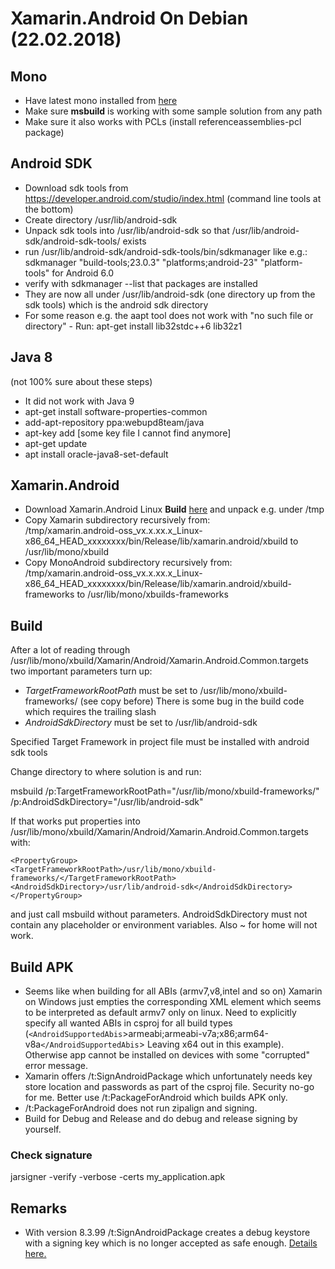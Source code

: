 # Xamarin.Android On Debian (22.02.2018)

## Mono

- Have latest mono installed from [here](http://www.mono-project.com/download/stable/#download-lin)
- Make sure **msbuild** is working with some sample solution from any path
- Make sure it also works with PCLs (install referenceassemblies-pcl package)

## Android SDK

- Download sdk tools from https://developer.android.com/studio/index.html (command line tools at the bottom)
- Create directory /usr/lib/android-sdk
- Unpack sdk tools into /usr/lib/android-sdk so that /usr/lib/android-sdk/android-sdk-tools/ exists
- run /usr/lib/android-sdk/android-sdk-tools/bin/sdkmanager like e.g.:  
   sdkmanager "build-tools;23.0.3" "platforms;android-23" "platform-tools" for Android 6.0
- verify with sdkmanager --list that packages are installed
- They are now all under /usr/lib/android-sdk (one directory up from the sdk tools) which is the  android sdk directory
- For some reason e.g. the aapt tool does not work with "no such file or directory" - Run: apt-get install lib32stdc++6 lib32z1

## Java 8

(not 100% sure about these steps)

- It did not work with Java 9
- apt-get install software-properties-common
- add-apt-repository ppa:webupd8team/java
- apt-key add [some key file I cannot find anymore]
- apt-get update
- apt install oracle-java8-set-default

## Xamarin.Android

- Download Xamarin.Android Linux **Build** [here](https://jenkins.mono-project.com/view/Xamarin.Android/job/xamarin-android-linux/lastSuccessfulBuild/Azure/) and unpack e.g. under /tmp
- Copy Xamarin subdirectory recursively from:  
    /tmp/xamarin.android-oss_vx.x.xx.x_Linux-x86_64_HEAD_xxxxxxxx/bin/Release/lib/xamarin.android/xbuild to /usr/lib/mono/xbuild 
- Copy MonoAndroid subdirectory recursively from:  
    /tmp/xamarin.android-oss_vx.x.xx.x_Linux-x86_64_HEAD_xxxxxxxx/bin/Release/lib/xamarin.android/xbuild-frameworks to /usr/lib/mono/xbuilds-frameworks

## Build

After a lot of reading through /usr/lib/mono/xbuild/Xamarin/Android/Xamarin.Android.Common.targets two important parameters turn 
up:

- *TargetFrameworkRootPath* must be set to /usr/lib/mono/xbuild-frameworks/ (see copy before) There is some bug in the build code which requires the trailing slash
- *AndroidSdkDirectory* must be set to /usr/lib/android-sdk

Specified Target Framework in project file must be installed with android sdk tools

Change directory to where solution is and run:

 msbuild /p:TargetFrameworkRootPath="/usr/lib/mono/xbuild-frameworks/" /p:AndroidSdkDirectory="/usr/lib/android-sdk"

If that works put properties into /usr/lib/mono/xbuild/Xamarin/Android/Xamarin.Android.Common.targets with:  

`<PropertyGroup>`  
    `<TargetFrameworkRootPath>/usr/lib/mono/xbuild-frameworks/</TargetFrameworkRootPath>` 
    `<AndroidSdkDirectory>/usr/lib/android-sdk</AndroidSdkDirectory>`  
`</PropertyGroup>`

and just call msbuild without parameters. AndroidSdkDirectory must not contain any placeholder or environment variables. Also ~ for home will not work.

## Build APK

- Seems like when building for all ABIs (armv7,v8,intel and so on) Xamarin on Windows just empties the corresponding XML element which seems to be interpreted as default armv7 only on linux. Need to explicitly specify all wanted ABIs in csproj for all build types (`<AndroidSupportedAbis`>armeabi;armeabi-v7a;x86;arm64-v8a`</AndroidSupportedAbis`> Leaving x64 out in this example). Otherwise app cannot be installed on devices with some "corrupted" error message. 
- Xamarin offers /t:SignAndroidPackage which unfortunately needs key store location and passwords as part of the csproj file. Security no-go for me. Better use /t:PackageForAndroid which builds APK only.
- /t:PackageForAndroid does not run zipalign and signing.
- Build for Debug and Release and do debug and release signing by yourself.

### Check signature

jarsigner -verify -verbose -certs my_application.apk

## Remarks

- With version 8.3.99 /t:SignAndroidPackage creates a debug keystore with a signing key which is no longer accepted as safe enough. [Details here.](https://github.com/xamarin/xamarin-android/issues/1361)
